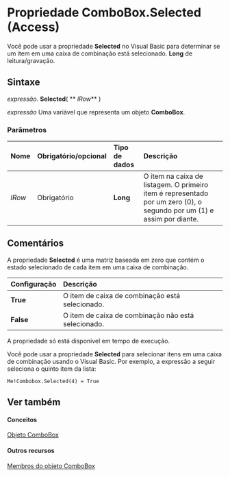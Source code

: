 
# Propriedade ComboBox.Selected (Access)

Você pode usar a propriedade  **Selected** no Visual Basic para determinar se um item em uma caixa de combinação está selecionado. **Long** de leitura/gravação.


## Sintaxe

 _expressão_. **Selected**( ** _lRow_** )

 _expressão_ Uma variável que representa um objeto **ComboBox**.


### Parâmetros



|**Nome**|**Obrigatório/opcional**|**Tipo de dados**|**Descrição**|
|:-----|:-----|:-----|:-----|
| _lRow_|Obrigatório|**Long**|O item na caixa de listagem. O primeiro item é representado por um zero (0), o segundo por um (1) e assim por diante.|

## Comentários

A propriedade  **Selected** é uma matriz baseada em zero que contém o estado selecionado de cada item em uma caixa de combinação.



|**Configuração**|**Descrição**|
|:-----|:-----|
|**True**|O item de caixa de combinação está selecionado.|
|**False**|O item de caixa de combinação não está selecionado.|
A propriedade só está disponível em tempo de execução.

Você pode usar a propriedade  **Selected** para selecionar itens em uma caixa de combinação usando o Visual Basic. Por exemplo, a expressão a seguir seleciona o quinto item da lista:




```
Me!Combobox.Selected(4) = True
```


## Ver também


#### Conceitos


[Objeto ComboBox](1cf508d5-023e-eb38-3991-71e82b2a4e7e.md)
#### Outros recursos


[Membros do objeto ComboBox](d0d83ca3-3698-295e-5335-7d0816557d6b.md)